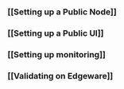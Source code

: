 ### [[Setting up a Public Node]]

### [[Setting up a Public UI]]

### [[Setting up monitoring]]

### [[Validating on Edgeware]]